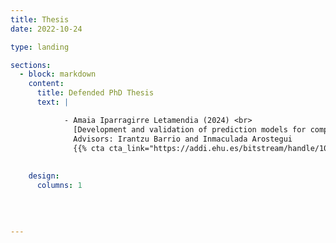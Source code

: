```yaml
---
title: Thesis
date: 2022-10-24

type: landing

sections:
  - block: markdown
    content:
      title: Defended PhD Thesis
      text: |

            - Amaia Iparragirre Letamendia (2024) <br>
              [Development and validation of prediction models for complex sampling data](https://addi.ehu.es/handle/10810/68630) <br>
              Advisors: Irantzu Barrio and Inmaculada Arostegui
              {{% cta cta_link="https://addi.ehu.es/bitstream/handle/10810/68630/TESIS_IPARRAGIRRE_LETAMENDI_AMAIA.pdf?sequence=1&isAllowed=y" cta_text="Download thesis →" %}}
              
    
    design:
      columns: 1
    
  
  
    
---
```


